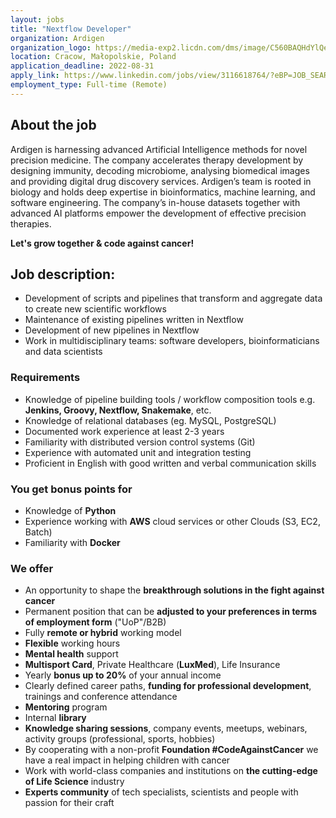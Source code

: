 ```yaml
---
layout: jobs
title: "Nextflow Developer"
organization: Ardigen
organization_logo: https://media-exp2.licdn.com/dms/image/C560BAQHdYlQeE4nBMQ/company-logo_200_200/0/1646061381661?e=1663200000&v=beta&t=HkIZjJ-zmeEdcCTztI_RuO3XiEohvkkPsf_Yz2plW30
location: Cracow, Małopolskie, Poland
application_deadline: 2022-08-31
apply_link: https://www.linkedin.com/jobs/view/3116618764/?eBP=JOB_SEARCH_ORGANIC&refId=44S%2FltkQx46UjsRA0B3ZZA%3D%3D&trackingId=e79FYLF5rYLUwf%2FtkmPjsA%3D%3D
employment_type: Full-time (Remote)
---
```


## About the job

Ardigen is harnessing advanced Artificial Intelligence methods for novel precision medicine. The company accelerates therapy development by designing immunity, decoding microbiome, analysing biomedical images and providing digital drug discovery services. Ardigen’s team is rooted in biology and holds deep expertise in bioinformatics, machine learning, and software engineering. The company’s in-house datasets together with advanced AI platforms empower the development of effective precision therapies.

**Let's grow together & code against cancer!**

## Job description:

- Development of scripts and pipelines that transform and aggregate data to create new scientific workflows
- Maintenance of existing pipelines written in Nextflow
- Development of new pipelines in Nextflow
- Work in multidisciplinary teams: software developers, bioinformaticians and data scientists

### Requirements

- Knowledge of pipeline building tools / workflow composition tools e.g. **Jenkins, Groovy, Nextflow, Snakemake**, etc.
- Knowledge of relational databases (eg. MySQL, PostgreSQL)
- Documented work experience at least 2-3 years
- Familiarity with distributed version control systems (Git)
- Experience with automated unit and integration testing
- Proficient in English with good written and verbal communication skills

### You get bonus points for

- Knowledge of **Python**
- Experience working with **AWS** cloud services or other Clouds (S3, EC2, Batch)
- Familiarity with **Docker**

### We offer

- An opportunity to shape the **breakthrough solutions in the fight against cancer**
- Permanent position that can be **adjusted to your preferences in terms of employment form** ("UoP"/B2B)
- Fully **remote or hybrid** working model
- **Flexible** working hours
- **Mental health** support
- **Multisport Card**, Private Healthcare (**LuxMed**), Life Insurance
- Yearly **bonus up to 20%** of your annual income
- Clearly defined career paths, **funding for professional development**, trainings and conference attendance
- **Mentoring** program
- Internal **library**
- **Knowledge sharing sessions**, company events, meetups, webinars, activity groups (professional, sports, hobbies)
- By cooperating with a non-profit **Foundation #CodeAgainstCancer** we have a real impact in helping children with cancer
- Work with world-class companies and institutions on **the cutting-edge of Life Science** industry
- **Experts community** of tech specialists, scientists and people with passion for their craft

